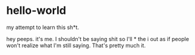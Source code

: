 # hello-world
my attempt to learn this sh*t. 


hey peeps. it's me. 
I shouldn't be saying shit so I'll * the i out as if people won't realize what I'm still saying. 
That's pretty much it. 

